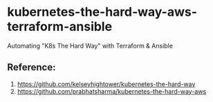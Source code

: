 # kubernetes-the-hard-way-aws-terraform-ansible
Automating "K8s The Hard Way" with Terraform &amp; Ansible

## Reference:
1. https://github.com/kelseyhightower/kubernetes-the-hard-way
2. https://github.com/prabhatsharma/kubernetes-the-hard-way-aws
